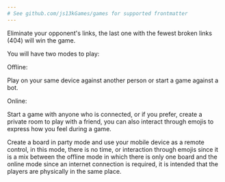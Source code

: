 ```yaml
---
# See github.com/js13kGames/games for supported frontmatter
---
```

Eliminate your opponent's links, the last one with the fewest broken links (404) will win the game.

You will have two modes to play:

Offline:

Play on your same device against another person or start a game against a bot.

Online:

Start a game with anyone who is connected, or if you prefer, create a private room to play with a friend, you can also interact through emojis to express how you feel during a game.

Create a board in party mode and use your mobile device as a remote control, in this mode, there is no time, or interaction through emojis since it is a mix between the offline mode in which there is only one board and the online mode since an internet connection is required, it is intended that the players are physically in the same place.